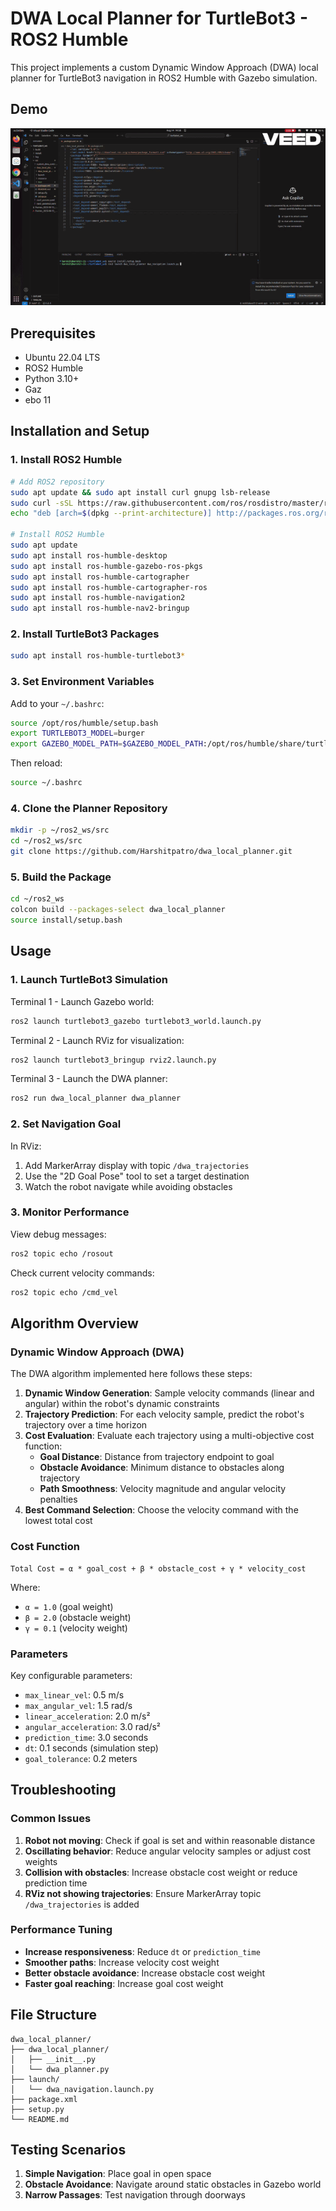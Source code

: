 # DWA Local Planner for TurtleBot3 - ROS2 Humble

This project implements a custom Dynamic Window Approach (DWA) local planner for TurtleBot3 navigation in ROS2 Humble with Gazebo simulation.

## Demo


![alt text](<Screencast from 08-14-2025 02_58_35 PM-VEED.gif>)

## Prerequisites

- Ubuntu 22.04 LTS
- ROS2 Humble
- Python 3.10+
- Gaz
- ebo 11

## Installation and Setup

### 1. Install ROS2 Humble

```bash
# Add ROS2 repository
sudo apt update && sudo apt install curl gnupg lsb-release
sudo curl -sSL https://raw.githubusercontent.com/ros/rosdistro/master/ros.asc | sudo apt-key add -
echo "deb [arch=$(dpkg --print-architecture)] http://packages.ros.org/ros2/ubuntu $(lsb_release -cs) main" | sudo tee /etc/apt/sources.list.d/ros2.list > /dev/null

# Install ROS2 Humble
sudo apt update
sudo apt install ros-humble-desktop
sudo apt install ros-humble-gazebo-ros-pkgs
sudo apt install ros-humble-cartographer
sudo apt install ros-humble-cartographer-ros
sudo apt install ros-humble-navigation2
sudo apt install ros-humble-nav2-bringup
```

### 2. Install TurtleBot3 Packages

```bash
sudo apt install ros-humble-turtlebot3*
```

### 3. Set Environment Variables

Add to your `~/.bashrc`:

```bash
source /opt/ros/humble/setup.bash
export TURTLEBOT3_MODEL=burger
export GAZEBO_MODEL_PATH=$GAZEBO_MODEL_PATH:/opt/ros/humble/share/turtlebot3_gazebo/models
```

Then reload:
```bash
source ~/.bashrc
```

### 4. Clone the Planner Repository

```bash
mkdir -p ~/ros2_ws/src
cd ~/ros2_ws/src
git clone https://github.com/Harshitpatro/dwa_local_planner.git

```

### 5. Build the Package

```bash
cd ~/ros2_ws
colcon build --packages-select dwa_local_planner
source install/setup.bash
```

## Usage

### 1. Launch TurtleBot3 Simulation

Terminal 1 - Launch Gazebo world:
```bash
ros2 launch turtlebot3_gazebo turtlebot3_world.launch.py
```

Terminal 2 - Launch RViz for visualization:
```bash
ros2 launch turtlebot3_bringup rviz2.launch.py
```

Terminal 3 - Launch the DWA planner:
```bash
ros2 run dwa_local_planner dwa_planner
```

### 2. Set Navigation Goal

In RViz:
1. Add MarkerArray display with topic `/dwa_trajectories`
2. Use the "2D Goal Pose" tool to set a target destination
3. Watch the robot navigate while avoiding obstacles

### 3. Monitor Performance

View debug messages:
```bash
ros2 topic echo /rosout
```

Check current velocity commands:
```bash
ros2 topic echo /cmd_vel
```

## Algorithm Overview

### Dynamic Window Approach (DWA)

The DWA algorithm implemented here follows these steps:

1. **Dynamic Window Generation**: Sample velocity commands (linear and angular) within the robot's dynamic constraints
2. **Trajectory Prediction**: For each velocity sample, predict the robot's trajectory over a time horizon
3. **Cost Evaluation**: Evaluate each trajectory using a multi-objective cost function:
   - **Goal Distance**: Distance from trajectory endpoint to goal
   - **Obstacle Avoidance**: Minimum distance to obstacles along trajectory
   - **Path Smoothness**: Velocity magnitude and angular velocity penalties
4. **Best Command Selection**: Choose the velocity command with the lowest total cost

### Cost Function

```
Total Cost = α * goal_cost + β * obstacle_cost + γ * velocity_cost
```

Where:
- `α = 1.0` (goal weight)
- `β = 2.0` (obstacle weight) 
- `γ = 0.1` (velocity weight)

### Parameters

Key configurable parameters:
- `max_linear_vel`: 0.5 m/s
- `max_angular_vel`: 1.5 rad/s
- `linear_acceleration`: 2.0 m/s²
- `angular_acceleration`: 3.0 rad/s²
- `prediction_time`: 3.0 seconds
- `dt`: 0.1 seconds (simulation step)
- `goal_tolerance`: 0.2 meters

## Troubleshooting

### Common Issues

1. **Robot not moving**: Check if goal is set and within reasonable distance
2. **Oscillating behavior**: Reduce angular velocity samples or adjust cost weights
3. **Collision with obstacles**: Increase obstacle cost weight or reduce prediction time
4. **RViz not showing trajectories**: Ensure MarkerArray topic `/dwa_trajectories` is added

### Performance Tuning

- **Increase responsiveness**: Reduce `dt` or `prediction_time`
- **Smoother paths**: Increase velocity cost weight
- **Better obstacle avoidance**: Increase obstacle cost weight
- **Faster goal reaching**: Increase goal cost weight

## File Structure

```
dwa_local_planner/
├── dwa_local_planner/
│   ├── __init__.py
│   └── dwa_planner.py
├── launch/
│   └── dwa_navigation.launch.py
├── package.xml
├── setup.py
└── README.md
```

## Testing Scenarios

1. **Simple Navigation**: Place goal in open space
2. **Obstacle Avoidance**: Navigate around static obstacles in Gazebo world
3. **Narrow Passages**: Test navigation through doorways

